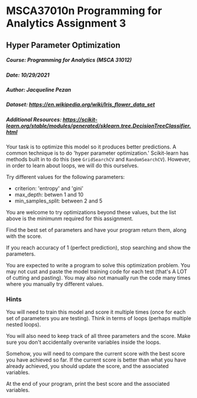 # MSCA37010n Programming for Analytics Assignment 3
## Hyper Parameter Optimization

##### Course: Programming for Analytics (MSCA 31012)
##### Date: 10/29/2021
##### Author: Jacqueline Pezan
##### Dataset: https://en.wikipedia.org/wiki/Iris_flower_data_set
##### Additional Resources: https://scikit-learn.org/stable/modules/generated/sklearn.tree.DecisionTreeClassifier.html

Your task is to optimize this model so it produces better predictions. A common technique is to do 'hyper parameter optimization.' Scikit-learn has methods built in to do this (see `GridSearchCV` and `RandomSearchCV`). However, in order to learn about loops, we will do this ourselves.

Try different values for the following parameters:
- criterion: 'entropy' and 'gini'
- max_depth: betwen 1 and 10
- min_samples_split: between 2 and 5

You are welcome to try optimizations beyond these values, but the list above is the minimunm required for this assignment.

Find the best set of parameters and have your program return them, along with the score.

If you reach accuracy of 1 (perfect prediction), stop searching and show the parameters.

You are expected to write a program to solve this optimization problem. You may not cust and paste the model training code for each test (that's A LOT of cutting and pasting). You may also not manually run the code many times where you manually try different values.

### Hints

You will need to train this model and score it multiple times (once for each set of parameters you are testing). Think in terms of loops (perhaps multiple nested loops).

You will also need to keep track of all three parameters and the score. Make sure you don't accidentally overwrite variables inside the loops.

Somehow, you will need to compare the current score with the best score you have achieved so far. If the current score is better than what you have already achieved, you should update the score, and the associated variables.

At the end of your program, print the best score and the associated variables.
